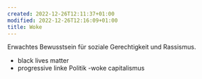 ```yaml
---
created: 2022-12-26T12:11:37+01:00
modified: 2022-12-26T12:16:09+01:00
title: Woke
---
```


Erwachtes Bewusstsein für soziale Gerechtigkeit und Rassismus.
- black lives matter
- progressive linke Politik
-woke capitalismus
